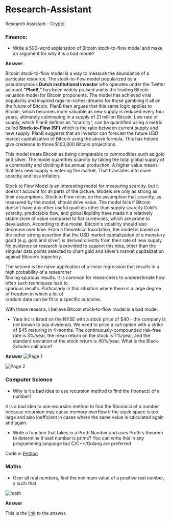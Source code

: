 # Research-Assistant


Research Assistant - Crypto


### Finance:

- Write a 500-word explanation of Bitcoin stock-to-flow model and make an argument for why it is a bad model?

**Answer**:

Bitcoin stock-to-flow model is a way to measure the abundance of a particular resource. The stock-to-flow model popularized by a pseudonymous **Dutch institutional investor** who operates under the Twitter account **“PlanB,”** has been widely praised and is the leading Bitcoin valuation model for Bitcoin proponents.  The model has achieved viral popularity and inspired rags-to-riches-dreams for those gambling it all on the future of Bitcoin. PlanB then argues that this same logic applies to Bitcoin, which becomes more valuable as new supply is reduced every four years, ultimately culminating in a supply of 21 million Bitcoin. Low rate of supply, which PlanB defines as “scarcity”, can be quantified using a metric called **Stock-to-Flow (SF)** which is the ratio between current supply and new supply. PlanB suggests that an investor can forecast the future USD market capitalization of Bitcoin using the above formula. This has helped give credence to those $100,000 Bitcoin projections.

This model treats Bitcoin as being comparable to commodities such as gold and silver. The model quantifies 
scarcity by taking the total global supply of a commodity and dividing it be annual production. A higher value 
means that less new supply is entering the market. That translates into more scarcity and less inflation.


Stock to Flow Model is an interesting model for measuring scarcity, but it doesn't  account for all parts of the picture. Models are only as strong as their assumptions. Stock to Flow relies on the assumption that scarcity, as measured by the model, should drive value. The model fails if Bitcoin doesn't have any other useful qualities other than supply scarcity.Gold's scarcity, predictable flow, and global liquidity have made it a relatively stable store of value compared to fiat currencies, which are prone to devaluation. According to this model, Bitcoin's volatility should also decrease over time. From a theoretical foundation, the model is based on the rather strong assertion that the USD market capitalization of a monetary good (e.g. gold and silver) is derived directly from their rate of new supply. No evidence or research is provided to support this idea, other than the singular data points selected to chart gold and silver’s market capitalization against Bitcoin’s trajectory. 

The second is the naïve application of a linear regression that results in a high probability of a researcher  
finding spurious results.  It is common for researchers to underestimate how often such techniques lead to  
spurious results. Particularly in this situation where there is a large degree of freedom in which a lot of  
random data can be fit to a specific outcome.

With these reasons, I believe Bitcoin stock-to-flow model is a bad model.

     

- Yara Inc is listed on the NYSE with a stock price of $40 - the company is not known to pay dividends. We need to price a call option with a strike of $45 maturing in 4 months. The continuously-compounded risk-free rate is 3%/year, the mean return on the
stock is 7%/year, and the standard deviation of the stock return is 40%/year. What is the Black-Scholes call price?

**Answer**
![Page 1](https://user-images.githubusercontent.com/18138100/93718813-5a6c9680-fb76-11ea-9a45-1b9349655ede.jpg)


![Page 2](https://user-images.githubusercontent.com/18138100/93718816-60fb0e00-fb76-11ea-9c70-51e72c0a4551.jpg)




### Computer Science

- Why is it a bad idea to use recursion method to find the fibonacci of a number?

It is a bad idea to use recursion method to find the fibonacci of a number because recursion may cause memory overflow if the stack space is too large and also inefficient in cases where the same value is calculated again and again.



- Write a function that takes in a Proth Number and uses Proth's theorem to determine if said number is prime? You can write this in any programming language but C/C++/Golang are preferred

Code in [Python](https://github.com/makozi/Research-Assistant/blob/master/proth.py) 


### Maths


- Over all real numbers, find the minimum value of a positive real number, y such that


![math](https://user-images.githubusercontent.com/18138100/93685568-1f039680-faa8-11ea-9abf-c4bb974e7fe8.PNG)


**Answer**

This is the [link]() to the answer.

